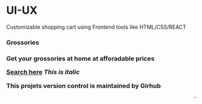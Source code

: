 # UI-UX
Customizable shopping cart using Frontend tools like HTML/CSS/REACT 

<htm>
<head> 
<title> Flippcart </title>
<head>
<body>
<h3>
Grossories
<h3>
<p>
Get your grossories at home at afforadable prices
</p>
<a href="www.google.com">Search here</a>
<i>This is italic </i>

<P> This projets  version control is maintained by Girhub </P>

<marquee> This is marquee element</marquee>
</body>
</html>

